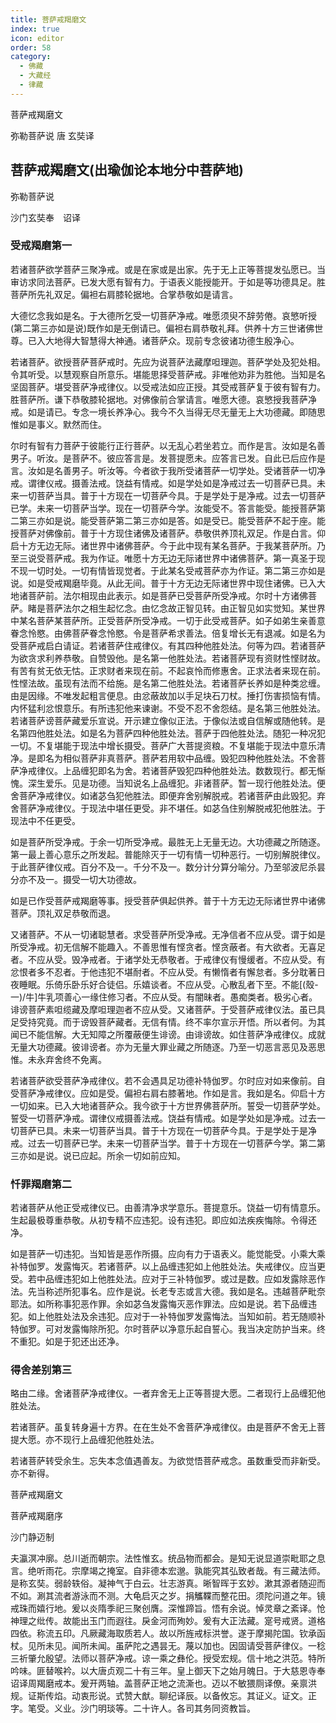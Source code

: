```yaml
---
title: 菩萨戒羯磨文
index: true
icon: editor
order: 58
category:
  - 佛藏
  - 大藏经
  - 律藏
---
```


  菩萨戒羯磨文  

弥勒菩萨说  唐 玄奘译  

## 菩萨戒羯磨文(出瑜伽论本地分中菩萨地)  

弥勒菩萨说  

沙门玄奘奉　诏译  

### 受戒羯磨第一

若诸菩萨欲学菩萨三聚净戒。或是在家或是出家。先于无上正等菩提发弘愿已。当审访求同法菩萨。已发大愿有智有力。于语表义能授能开。于如是等功德具足。胜菩萨所先礼双足。偏袒右肩膝轮据地。合掌恭敬如是请言。  

大德忆念我如是名。于大德所乞受一切菩萨净戒。唯愿须臾不辞劳倦。哀慜听授(第二第三亦如是说)既作如是无倒请已。偏袒右肩恭敬礼拜。供养十方三世诸佛世尊。已入大地得大智慧得大神通。诸菩萨众。现前专念彼诸功德生殷净心。  

若诸菩萨。欲授菩萨菩萨戒时。先应为说菩萨法藏摩呾理迦。菩萨学处及犯处相。令其听受。以慧观察自所意乐。堪能思择受菩萨戒。非唯他劝非为胜他。当知是名坚固菩萨。堪受菩萨净戒律仪。以受戒法如应正授。其受戒菩萨复于彼有智有力。胜菩萨所。谦下恭敬膝轮据地。对佛像前合掌请言。唯愿大德。哀慜授我菩萨净戒。如是请已。专念一境长养净心。我今不久当得无尽无量无上大功德藏。即随思惟如是事义。默然而住。  

尔时有智有力菩萨于彼能行正行菩萨。以无乱心若坐若立。而作是言。汝如是名善男子。听汝。是菩萨不。彼应答言是。发菩提愿未。应答言已发。自此已后应作是言。汝如是名善男子。听汝等。今者欲于我所受诸菩萨一切学处。受诸菩萨一切净戒。谓律仪戒。摄善法戒。饶益有情戒。如是学处如是净戒过去一切菩萨已具。未来一切菩萨当具。普于十方现在一切菩萨今具。于是学处于是净戒。过去一切菩萨已学。未来一切菩萨当学。现在一切菩萨今学。汝能受不。答言能受。能授菩萨第二第三亦如是说。能受菩萨第二第三亦如是答。如是受已。能受菩萨不起于座。能授菩萨对佛像前。普于十方现住诸佛及诸菩萨。恭敬供养顶礼双足。作是白言。仰启十方无边无际。诸世界中诸佛菩萨。今于此中现有某名菩萨。于我某菩萨所。乃至三说受菩萨戒。我为作证。唯愿十方无边无际诸世界中诸佛菩萨。第一真圣于现不现一切时处。一切有情皆现觉者。于此某名受戒菩萨亦为作证。第二第三亦如是说。如是受戒羯磨毕竟。从此无间。普于十方无边无际诸世界中现住诸佛。已入大地诸菩萨前。法尔相现由此表示。如是菩萨已受菩萨所受净戒。尔时十方诸佛菩萨。睹是菩萨法尔之相生起忆念。由忆念故正智见转。由正智见如实觉知。某世界中某名菩萨某菩萨所。正受菩萨所受净戒。一切于此受戒菩萨。如子如弟生亲善意眷念怜愍。由佛菩萨眷念怜愍。令是菩萨希求善法。倍复增长无有退减。如是名为受菩萨戒启白请证。若诸菩萨住戒律仪。有其四种他胜处法。何等为四。若诸菩萨为欲贪求利养恭敬。自赞毁他。是名第一他胜处法。若诸菩萨现有资财性悭财故。有苦有贫无依无怙。正求财者来现在前。不起哀怜而修惠舍。正求法者来现在前。性悭法故。虽现有法而不给施。是名第二他胜处法。若诸菩萨长养如是种类忿缠。由是因缘。不唯发起粗言便息。由忿蔽故加以手足块石刀杖。捶打伤害损恼有情。内怀猛利忿恨意乐。有所违犯他来谏谢。不受不忍不舍怨结。是名第三他胜处法。若诸菩萨谤菩萨藏爱乐宣说。开示建立像似正法。于像似法或自信解或随他转。是名第四他胜处法。如是名为菩萨四种他胜处法。菩萨于四他胜处法。随犯一种况犯一切。不复堪能于现法中增长摄受。菩萨广大菩提资粮。不复堪能于现法中意乐清净。是即名为相似菩萨非真菩萨。菩萨若用软中品缠。毁犯四种他胜处法。不舍菩萨净戒律仪。上品缠犯即名为舍。若诸菩萨毁犯四种他胜处法。数数现行。都无惭愧。深生爱乐。见是功德。当知说名上品缠犯。非诸菩萨。暂一现行他胜处法。便舍菩萨净戒律仪。如诸苾刍犯他胜法。即便弃舍别解脱戒。若诸菩萨由此毁犯。弃舍菩萨净戒律仪。于现法中堪任更受。非不堪任。如苾刍住别解脱戒犯他胜法。于现法中不任更受。  

如是菩萨所受净戒。于余一切所受净戒。最胜无上无量无边。大功德藏之所随逐。第一最上善心意乐之所发起。普能除灭于一切有情一切种恶行。一切别解脱律仪。于此菩萨律仪戒。百分不及一。千分不及一。数分计分算分喻分。乃至邬波尼杀昙分亦不及一。摄受一切大功德故。  

如是已作受菩萨戒羯磨等事。授受菩萨俱起供养。普于十方无边无际诸世界中诸佛菩萨。顶礼双足恭敬而退。  

又诸菩萨。不从一切诸聪慧者。求受菩萨所受净戒。无净信者不应从受。谓于如是所受净戒。初无信解不能趣入。不善思惟有悭贪者。悭贪蔽者。有大欲者。无喜足者。不应从受。毁净戒者。于诸学处无恭敬者。于戒律仪有慢缓者。不应从受。有忿恨者多不忍者。于他违犯不堪耐者。不应从受。有懒惰者有懈怠者。多分耽著日夜睡眠。乐倚乐卧乐好合徒侣。乐嬉谈者。不应从受。心散乱者下至。不能[(殼-一)/牛]牛乳项善心一缘住修习者。不应从受。有闇昧者。愚痴类者。极劣心者。诽谤菩萨素呾缆藏及摩呾理迦者不应从受。又诸菩萨。于受菩萨戒律仪法。虽已具足受持究竟。而于谤毁菩萨藏者。无信有情。终不率尔宣示开悟。所以者何。为其闻已不能信解。大无知障之所覆蔽便生诽谤。由诽谤故。如住菩萨净戒律仪。成就无量大功德藏。彼诽谤者。亦为无量大罪业藏之所随逐。乃至一切恶言恶见及恶思惟。未永弃舍终不免离。  

若诸菩萨欲受菩萨净戒律仪。若不会遇具足功德补特伽罗。尔时应对如来像前。自受菩萨净戒律仪。应如是受。偏袒右肩右膝著地。作如是言。我如是名。仰启十方一切如来。已入大地诸菩萨众。我今欲于十方世界佛菩萨所。誓受一切菩萨学处。誓受一切菩萨净戒。谓律仪戒摄善法戒。饶益有情戒。如是学处如是净戒。过去一切菩萨已具。未来一切菩萨当具。普于十方现在一切菩萨今具。于是学处于是净戒。过去一切菩萨已学。未来一切菩萨当学。普于十方现在一切菩萨今学。第二第三亦如是说。说已应起。所余一切如前应知。  

### 忏罪羯磨第二

若诸菩萨从他正受戒律仪已。由善清净求学意乐。菩提意乐。饶益一切有情意乐。生起最极尊重恭敬。从初专精不应违犯。设有违犯。即应如法疾疾悔除。令得还净。  

如是菩萨一切违犯。当知皆是恶作所摄。应向有力于语表义。能觉能受。小乘大乘补特伽罗。发露悔灭。若诸菩萨。以上品缠违犯如上他胜处法。失戒律仪。应当更受。若中品缠违犯如上他胜处法。应对于三补特伽罗。或过是数。应如发露除恶作法。先当称述所犯事名。应作是说。长老专志或言大德。我如是名。违越菩萨毗奈耶法。如所称事犯恶作罪。余如苾刍发露悔灭恶作罪法。应如是说。若下品缠违犯。如上他胜处法及余违犯。应对于一补特伽罗发露悔法。当知如前。若无随顺补特伽罗。可对发露悔除所犯。尔时菩萨以净意乐起自誓心。我当决定防护当来。终不重犯。如是于犯还出还净。  

### 得舍差别第三

略由二缘。舍诸菩萨净戒律仪。一者弃舍无上正等菩提大愿。二者现行上品缠犯他胜处法。  

若诸菩萨。虽复转身遍十方界。在在生处不舍菩萨净戒律仪。由是菩萨不舍无上菩提大愿。亦不现行上品缠犯他胜处法。  

若诸菩萨转受余生。忘失本念值遇善友。为欲觉悟菩萨戒念。虽数重受而非新受。亦不新得。  

菩萨戒羯磨文  

菩萨戒羯磨序  

沙门静迈制  

夫瀛溟冲廓。总川逝而朝宗。法性惟玄。统品物而都会。是知无说显道崇毗耶之息言。绝听雨花。宗摩竭之掩室。自非德本宏邈。孰能究其弘致者哉。有三藏法师。是称玄奘。弱龄轶俗。凝神气于白云。壮志游真。晰智晖于玄妙。漱其源者随迎而不如。涮其流者游泳而不测。大龟启灭之岁。捐觿鞢而整花田。须陀问道之年。镜戒珠而嬉行地。爰以炎隋季祀三聚创膺。深惟蹄旨。悟有余说。悼灵章之紊译。怆神理之纰传。故能出玉门而遐往。戾金河而殉妙。爰有大正法藏。寔号戒贤。道格四依。称流五印。凡厥藏海取质若人。故以所旌戒标洪誉。遂于摩揭陀国。钦承函杖。见所未见。闻所未闻。虽萨陀之遇昙无。蔑以加也。因固请受菩萨律仪。一稔三祈肇允殷望。法师以菩萨净戒。谅一乘之彝伦。授受宏规。信十地之洪范。特所吟味。匪替喉衿。以大唐贞观二十有三年。皇上御天下之始月魄日。于大慈恩寺奉诏译周羯磨戒本。爰开两轴。盖菩萨正地之流澌也。迈以不敏猥厕译僚。亲禀洪规。证斯传焰。动衷形说。式赞大猷。聊纪译辰。以备攸忘。其证义。证文。正字。笔受。义业。沙门明琰等。二十许人。各司其务同资教旨。  

